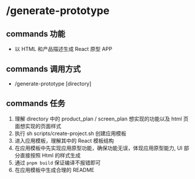 # /generate-prototype

## commands 功能
- 以 HTML 和产品描述生成 React 原型 APP

## commands 调用方式
- /generate-prototype [directory]

## commands 任务
1. 理解 directory 中的 product_plan / screen_plan 想实现的功能以及 html 页面想实现的页面样式
2. 执行 sh scripts/create-project.sh 创建应用模板
3. 进入应用模板，理解其中的 React 模板结构
4. 在应用模板中先实现应用原型功能，确保功能无误，体现应用原型能力, UI 部分直接按照 Html 的样式生成
5. 通过 `pnpm build` 保证编译不报错即可
6. 在应用模板中生成合理的 README